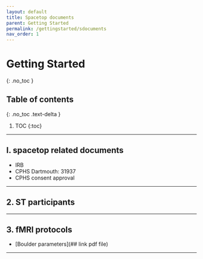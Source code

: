 ```yaml
---
layout: default
title: Spacetop documents
parent: Getting Started
permalink: /gettingstarted/sdocuments
nav_order: 1
---
```



# Getting Started
{: .no_toc }

## Table of contents
{: .no_toc .text-delta }

1. TOC
{:toc}

---

## I. spacetop related documents
* IRB
* CPHS Dartmouth: 31937
* CPHS consent approval
---
## 2. ST participants
---
## 3. fMRI protocols
* [Boulder parameters](## link pdf file)
---
##
